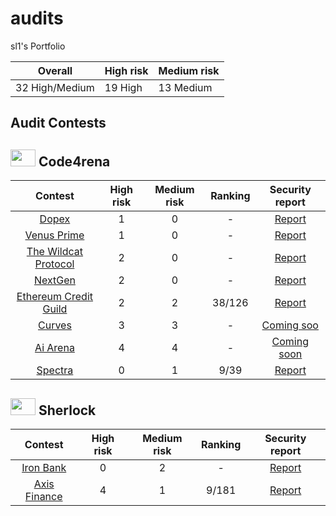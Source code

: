 # audits

sl1's Portfolio

| Overall        | High risk | Medium risk |
| -------------- | --------- | ----------- |
| 32 High/Medium | 19 High   | 13 Medium   |

## Audit Contests

## <img src="https://code4rena.com/images/c4-logo-icon.svg" width=40 height=27> Code4rena

|                                         Contest                                         | High risk | Medium risk | Ranking |                                  Security report                                   |
| :-------------------------------------------------------------------------------------: | :-------: | :---------: | :-----: | :--------------------------------------------------------------------------------: |
|                [Dopex](https://code4rena.com/contests/2023-08-dopex#top)                |     1     |      0      |    -    | [Report](https://github.com/kazantseff/audits/blob/main/contests/2023-08-dopex.md) |
|           [Venus Prime](https://code4rena.com/audits/2023-09-venus-prime#top)           |     1     |      0      |    -    |                                     [Report]()                                     |
|  [The Wildcat Protocol](https://code4rena.com/audits/2023-10-the-wildcat-protocol#top)  |     2     |      0      |    -    |                                     [Report]()                                     |
|               [NextGen](https://code4rena.com/audits/2023-10-nextgen#top)               |     2     |      0      |    -    |                                     [Report]()                                     |
| [Ethereum Credit Guild](https://code4rena.com/audits/2023-12-ethereum-credit-guild#top) |     2     |      2      | 38/126  |                                     [Report]()                                     |
|                [Curves](https://code4rena.com/audits/2024-01-curves#top)                |     3     |      3      |    -    |                                   [Coming soo]()                                   |
|              [Ai Arena](https://code4rena.com/audits/2024-02-ai-arena#top)              |     4     |      4      |    -    |                                  [Coming soon]()                                   |
|               [Spectra](https://code4rena.com/audits/2024-02-spectra#top)               |     0     |      1      |  9/39   |                                     [Report]()                                     |

## <img src="https://audits.sherlock.xyz/_next/static/media/sherlock_logo.bf519c9e.svg" width=40 height=27> Sherlock

|                         Contest                          | High risk | Medium risk | Ranking | Security report |
| :------------------------------------------------------: | :-------: | :---------: | :-----: | :-------------: |
|  [Iron Bank](https://audits.sherlock.xyz/contests/842)   |     0     |      2      |    -    |   [Report]()    |
| [Axis Finance](https://audits.sherlock.xyz/contests/206) |     4     |      1      |  9/181  |   [Report]()    |

